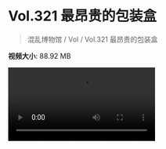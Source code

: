 # Vol.321 最昂贵的包装盒

> 混乱博物馆 / Vol / Vol.321 最昂贵的包装盒

**视频大小**: 88.92 MB

<div class="video"><video src="https://file.hsyhx.top/video/321.mp4" controls preload>🤔 您的浏览器不支持 video 标签</video></div>